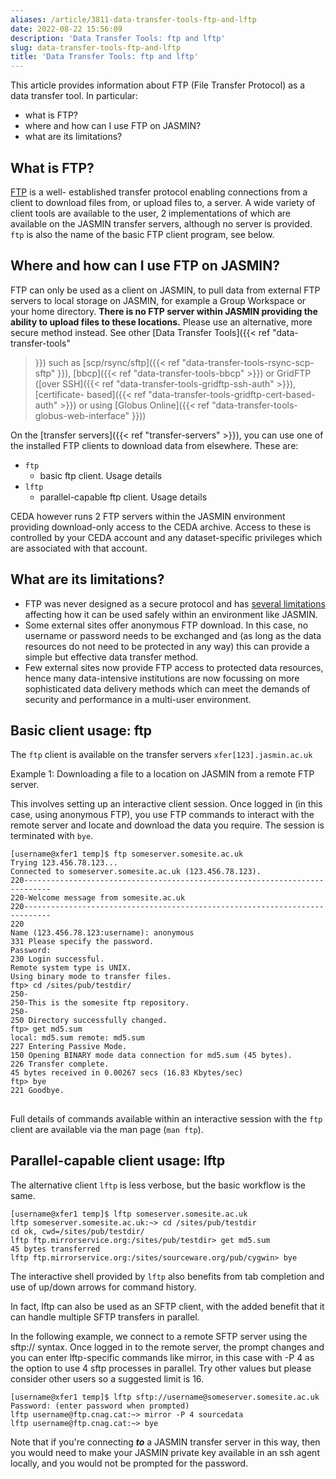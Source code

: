 ```yaml
---
aliases: /article/3811-data-transfer-tools-ftp-and-lftp
date: 2022-08-22 15:56:09
description: 'Data Transfer Tools: ftp and lftp'
slug: data-transfer-tools-ftp-and-lftp
title: 'Data Transfer Tools: ftp and lftp'
---
```


This article provides information about FTP (File Transfer Protocol) as a data
transfer tool. In particular:

  * what is FTP?
  * where and how can I use FTP on JASMIN?
  * what are its limitations?

## What is FTP?

[FTP](https://en.wikipedia.org/wiki/File_Transfer_Protocol) is a well-
established transfer protocol enabling connections from a client to download
files from, or upload files to, a server. A wide variety of client tools are
available to the user, 2 implementations of which are available on the JASMIN
transfer servers, although no server is provided. `ftp` is also the name of
the basic FTP client program, see below.

## Where and how can I use FTP on JASMIN?

FTP can only be used as a client on JASMIN, to pull data from external FTP
servers to local storage on JASMIN, for example a Group Workspace or your home
directory. **There is no FTP server within JASMIN providing the ability to
upload files to these locations.** Please use an alternative, more secure
method instead. See other [Data Transfer Tools]({{< ref "data-transfer-tools"
>}}) such as [scp/rsync/sftp]({{< ref "data-transfer-tools-rsync-scp-sftp"
>}}), [bbcp]({{< ref "data-transfer-tools-bbcp" >}}) or GridFTP ([over
SSH]({{< ref "data-transfer-tools-gridftp-ssh-auth" >}}), [certificate-
based]({{< ref "data-transfer-tools-gridftp-cert-based-auth" >}}) or using
[Globus Online]({{< ref "data-transfer-tools-globus-web-interface"
>}}))

On the [transfer servers]({{< ref "transfer-servers" >}}), you can use one of
the installed FTP clients to download data from elsewhere. These are:

  * `ftp`
    * basic ftp client. Usage details
  * `lftp`
    * parallel-capable ftp client. Usage details

CEDA however runs 2 FTP servers within the JASMIN environment providing
download-only access to the CEDA archive. Access to these is controlled by
your CEDA account and any dataset-specific privileges which are associated
with that account.

## What are its limitations?

  * FTP was never designed as a secure protocol and has [several limitations](https://en.wikipedia.org/wiki/File_Transfer_Protocol#Security) affecting how it can be used safely within an environment like JASMIN.
  * Some external sites offer anonymous FTP download. In this case, no username or password needs to be exchanged and (as long as the data resources do not need to be protected in any way) this can provide a simple but effective data transfer method.
  * Few external sites now provide FTP access to protected data resources, hence many data-intensive institutions are now focussing on more sophisticated data delivery methods which can meet the demands of security and performance in a multi-user environment.

## Basic client usage: ftp

The `ftp` client is available on the transfer servers `xfer[123].jasmin.ac.uk`

Example 1: Downloading a file to a location on JASMIN from a remote FTP
server.

This involves setting up an interactive client session. Once logged in (in
this case, using anonymous FTP), you use FTP commands to interact with the
remote server and locate and download the data you require. The session is
terminated with `bye`.

    
    
    [username@xfer1 temp]$ ftp someserver.somesite.ac.uk
    Trying 123.456.78.123...
    Connected to someserver.somesite.ac.uk (123.456.78.123).
    220----------------------------------------------------------------------------
    220-Welcome message from somesite.ac.uk
    220----------------------------------------------------------------------------
    220 
    Name (123.456.78.123:username): anonymous
    331 Please specify the password.
    Password:
    230 Login successful.
    Remote system type is UNIX.
    Using binary mode to transfer files.
    ftp> cd /sites/pub/testdir/
    250-
    250-This is the somesite ftp repository.
    250-
    250 Directory successfully changed.
    ftp> get md5.sum
    local: md5.sum remote: md5.sum
    227 Entering Passive Mode.
    150 Opening BINARY mode data connection for md5.sum (45 bytes).
    226 Transfer complete.
    45 bytes received in 0.00267 secs (16.83 Kbytes/sec)
    ftp> bye
    221 Goodbye.
    

##

##

##

Full details of commands available within an interactive session with the
`ftp` client are available via the man page (`man ftp`).

## Parallel-capable client usage: lftp

The alternative client `lftp` is less verbose, but the basic workflow is the
same.

    
    
    [username@xfer1 temp]$ lftp someserver.somesite.ac.uk
    lftp someserver.somesite.ac.uk:~> cd /sites/pub/testdir
    cd ok, cwd=/sites/pub/testdir/                 
    lftp ftp.mirrorservice.org:/sites/pub/testdir> get md5.sum
    45 bytes transferred                           
    lftp ftp.mirrorservice.org:/sites/sourceware.org/pub/cygwin> bye
    

The interactive shell provided by `lftp` also benefits from tab completion and
use of up/down arrows for command history.

In fact, lftp can also be used as an SFTP client, with the added benefit that
it can handle multiple SFTP transfers in parallel.

In the following example, we connect to a remote SFTP server using the sftp://
syntax. Once logged in to the remote server, the prompt changes and you can
enter lftp-specific commands like mirror, in this case with -P 4 as the option
to use 4 sftp processes in parallel. Try other values but please consider
other users so a suggested limit is 16.

    
    
    [username@xfer1 temp]$ lftp sftp://username@someserver.somesite.ac.uk
    Password: (enter password when prompted)
    lftp username@ftp.cnag.cat:~> mirror -P 4 sourcedata
    lftp username@ftp.cnag.cat:~> bye
    

Note that if you're connecting **_to_** a JASMIN transfer server in this way,
then you would need to make your JASMIN private key available in an ssh agent
locally, and you would not be prompted for the password.


